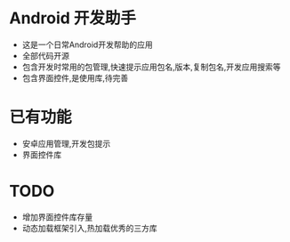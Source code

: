 # Android 开发助手

- 这是一个日常Android开发帮助的应用
- 全部代码开源
- 包含开发时常用的包管理,快速提示应用包名,版本,复制包名,开发应用搜索等
- 包含界面控件,是使用库,待完善

# 已有功能

- 安卓应用管理,开发包提示
- 界面控件库

# TODO

- 增加界面控件库存量
- 动态加载框架引入,热加载优秀的三方库
